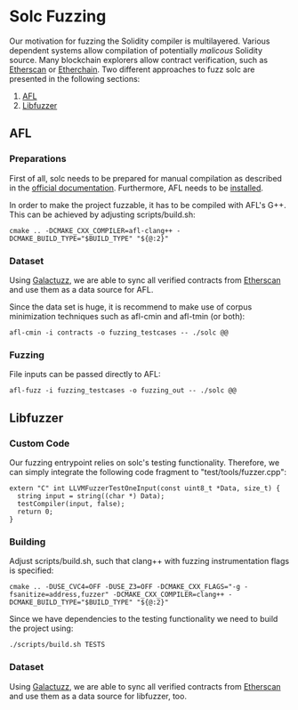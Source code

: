 
# Solc Fuzzing

Our motivation for fuzzing the Solidity compiler is multilayered. Various dependent systems allow compilation of potentially *malicous* Solidity source. Many blockchain explorers allow contract verification, such as [Etherscan](https://etherscan.io/contractsVerified) or [Etherchain](https://www.etherchain.org/tools/verifyContract). Two different approaches to fuzz solc are presented in the following sections:

   1. [AFL](#AFL)
   2. [Libfuzzer](#Libfuzzer)

## AFL

### Preparations
First of all, solc needs to be prepared for manual compilation as described in the [official documentation](https://solidity.readthedocs.io/en/v0.5.2/installing-solidity.html#building-from-source). Furthermore, AFL needs to be [installed](https://github.com/mirrorer/afl/blob/master/docs/INSTALL).


In order to make the project fuzzable, it has to be compiled with AFL's G++.
This can be achieved by adjusting scripts/build.sh:

```
cmake .. -DCMAKE_CXX_COMPILER=afl-clang++ -DCMAKE_BUILD_TYPE="$BUILD_TYPE" "${@:2}"
```

### Dataset

Using [Galactuzz](https://github.com/Ethermat/galactuzz), we are able to sync all verified contracts from [Etherscan](https://etherscan.io/contractsVerified) and use them as a data source for AFL.

Since the data set is huge, it is recommend to make use of corpus minimization techniques such as afl-cmin and afl-tmin (or both):

```
afl-cmin -i contracts -o fuzzing_testcases -- ./solc @@
```

### Fuzzing
File inputs can be passed directly to AFL:
```
afl-fuzz -i fuzzing_testcases -o fuzzing_out -- ./solc @@
```

## Libfuzzer


### Custom Code
Our fuzzing entrypoint relies on solc's testing functionality. Therefore, we can simply integrate the following code fragment to "test/tools/fuzzer.cpp":

```
extern "C" int LLVMFuzzerTestOneInput(const uint8_t *Data, size_t) {
  string input = string((char *) Data);
  testCompiler(input, false);
  return 0;
}
```

### Building
Adjust scripts/build.sh, such that clang++ with fuzzing instrumentation flags is specified:
```
cmake .. -DUSE_CVC4=OFF -DUSE_Z3=OFF -DCMAKE_CXX_FLAGS="-g -fsanitize=address,fuzzer" -DCMAKE_CXX_COMPILER=clang++ -DCMAKE_BUILD_TYPE="$BUILD_TYPE" "${@:2}"
```

Since we have dependencies to the testing functionality we need to build the project using:
```
./scripts/build.sh TESTS
```

### Dataset

Using [Galactuzz](https://github.com/Ethermat/galactuzz), we are able to sync all verified contracts from [Etherscan](https://etherscan.io/contractsVerified) and use them as a data source for libfuzzer, too.
